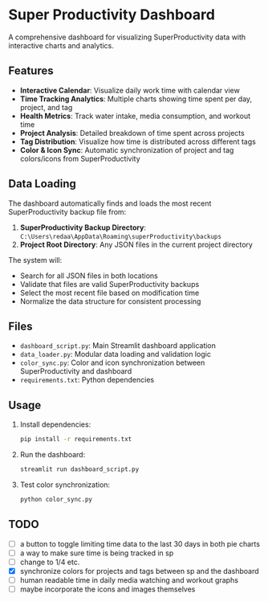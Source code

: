 # Super Productivity Dashboard

A comprehensive dashboard for visualizing SuperProductivity data with interactive charts and analytics.

## Features

- **Interactive Calendar**: Visualize daily work time with calendar view
- **Time Tracking Analytics**: Multiple charts showing time spent per day, project, and tag
- **Health Metrics**: Track water intake, media consumption, and workout time
- **Project Analysis**: Detailed breakdown of time spent across projects
- **Tag Distribution**: Visualize how time is distributed across different tags
- **Color & Icon Sync**: Automatic synchronization of project and tag colors/icons from SuperProductivity

## Data Loading

The dashboard automatically finds and loads the most recent SuperProductivity backup file from:

1. **SuperProductivity Backup Directory**: `C:\Users\redaa\AppData\Roaming\superProductivity\backups`
2. **Project Root Directory**: Any JSON files in the current project directory

The system will:
- Search for all JSON files in both locations
- Validate that files are valid SuperProductivity backups
- Select the most recent file based on modification time
- Normalize the data structure for consistent processing

## Files

- `dashboard_script.py`: Main Streamlit dashboard application
- `data_loader.py`: Modular data loading and validation logic
- `color_sync.py`: Color and icon synchronization between SuperProductivity and dashboard
- `requirements.txt`: Python dependencies

## Usage

1. Install dependencies:
   ```bash
   pip install -r requirements.txt
   ```

2. Run the dashboard:
   ```bash
   streamlit run dashboard_script.py
   ```

3. Test color synchronization:
   ```bash
   python color_sync.py
   ```

## TODO

* [ ] a button to toggle limiting time data to the last 30 days in both pie charts
* [ ] a way to make sure time is being tracked in sp
* [ ] change to 1/4 etc.
* [x] synchronize colors for projects and tags between sp and the dashboard
* [ ] human readable time in daily media watching and workout graphs
* [ ] maybe incorporate the icons and images themselves
